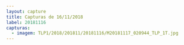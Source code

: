 ```yaml
---
layout: capture
title: Capturas de 16/11/2018
label: 20181116
capturas:
  - imagem: TLP1/2018/201811/20181116/M20181117_020944_TLP_1T.jpg
---
```

